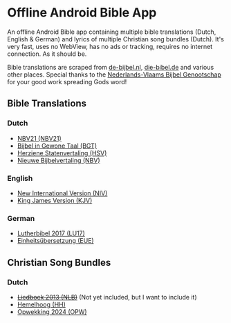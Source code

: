 # Offline Android Bible App

An offline Android Bible app containing multiple bible translations (Dutch, English & German) and lyrics of multiple Christian song bundles (Dutch). It's very fast, uses no WebView, has no ads or tracking, requires no internet connection. As it should be.

Bible translations are scraped from [de-bijbel.nl](https://de-bijbel.nl/), [die-bibel.de](https://die-bibel.de/) and various other places. Special thanks to the [Nederlands-Vlaams Bijbel Genootschap](https://www.bijbelgenootschap.nl/) for your good work spreading Gods word!

## Bible Translations

### Dutch

-   [NBV21 (NBV21)](https://www.debijbel.nl/bijbel/NBV21/GEN.1)
-   [Bijbel in Gewone Taal (BGT)](https://www.debijbel.nl/bijbel/BGT/GEN.1)
-   [Herziene Statenvertaling (HSV)](https://www.debijbel.nl/bijbel/HSV/GEN.1)
-   [Nieuwe Bijbelvertaling (NBV)](https://www.debijbel.nl/bijbel/NBV/GEN.1)

### English

-   [New International Version (NIV)](https://www.die-bibel.de/bibel/NIV/GEN.1)
-   [King James Version (KJV)](https://www.die-bibel.de/bibel/KJV/GEN.1)

### German

-   [Lutherbibel 2017 (LU17)](https://www.die-bibel.de/bibel/LU17/GEN.1)
-   [Einheitsübersetzung (EUE)](https://www.die-bibel.de/bibel/EUE/GEN.1)

## Christian Song Bundles

### Dutch

-   ~~[Liedboek 2013 (NLB)](https://kerkliedwiki.nl/Liedboek_2013/Inhoud)~~ (Not yet included, but I want to include it)
-   [Hemelhoog (HH)](https://kerkliedwiki.nl/Hemelhoog/Inhoud)
-   [Opwekking 2024 (OPW)](https://kerkliedwiki.nl/Opwekkingsliederen/Inhoud)
